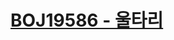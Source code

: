 # [BOJ19586 - 울타리](https://www.acmicpc.net/problem/19586)
<!--tags: convex hull, geom, rotating calipers-->
